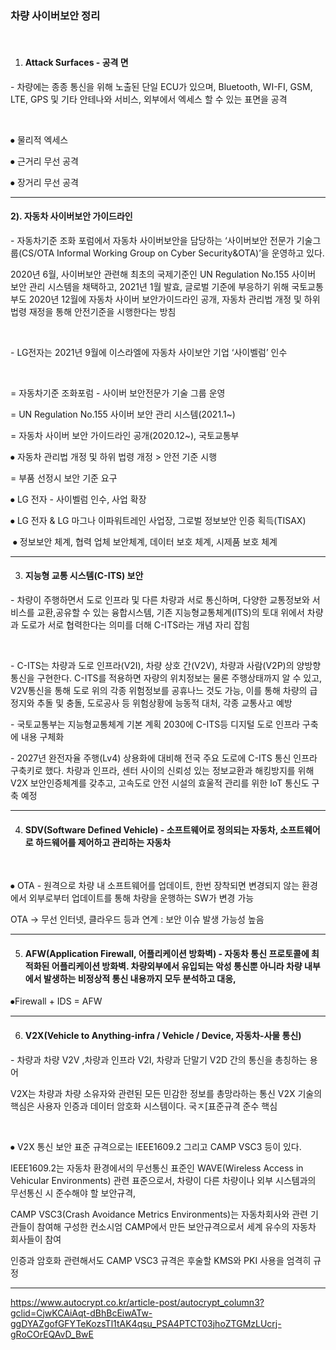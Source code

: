 ### 차량 사이버보안 정리 

​    

1) #### Attack Surfaces - 공격 면 

\- 차량에는 종종 통신을 위해 노출된 단일 ECU가 있으며, Bluetooth, WI-FI, GSM, LTE, GPS 및 기타 안테나와 서비스, 외부에서 엑세스 할 수 있는 표면을 공격

​    

⦁ 물리적 엑세스

⦁ 근거리 무선 공격

⦁ 장거리 무선 공격

---



#### 2). 자동차 사이버보안 가이드라인

\- 자동차기준 조화 포럼에서 자동차 사이버보안을 담당하는 ‘사이버보안 전문가 기술그룹(CS/OTA Informal Working Group on Cyber Security&OTA)’을 운영하고 있다.

2020년 6월, 사이버보안 관련해 최초의 국제기준인 UN Regulation No.155 사이버 보안 관리 시스템을 채택하고, 2021년 1월 발효, 글로벌 기준에 부응하기 위해 국토교통부도 2020년 12월에 자동차 사이버 보안가이드라인 공개, 자동차 관리법 개정 및 하위 법령 재정을 통해 안전기준을 시행한다는 방침

​    

\- LG전자는 2021년 9월에 이스라엘에 자동차 사이보안 기업 ‘사이벨럼’ 인수 

​    

= 자동차기준 조화포럼 - 사이버 보안전문가 기술 그룹 운영

= UN Regulation No.155 사이버 보안 관리 시스템(2021.1~)

= 자동차 사이버 보안 가이드라인 공개(2020.12~), 국토교통부

  ⦁ 자동차 관리법 개정 및 하위 법령 개정 > 안전 기준 시행

= 부품 선정시 보안 기준 요구

  ⦁ LG 전자 - 사이벨럼 인수, 사업 확장

  ⦁ LG 전자 & LG 마그나 이파워트레인 사업장, 그로벌 정보보안 인증 획득(TISAX)

​    ⦁ 정보보안 체계, 협력 업체 보안체계, 데이터 보호 체계, 시제품 보호 체계

---



3) #### 지능형 교통 시스템(C-ITS) 보안

\- 차량이 주행하면서 도로 인프라 및 다른 차량과 서로 통신하며, 다양한 교통정보와 서비스를 교환,공유할 수 있는 융합시스템, 기존 지능형교통체계(ITS)의 토대 위에서 차량과 도로가 서로 협력한다는 의미를 더해 C-ITS라는 개념 자리 잡힘

​    

\- C-ITS는 차량과 도로 인프라(V2I), 차량 상호 간(V2V), 차량과 사람(V2P)의 양방향 통신을 구현한다. C-ITS를 적용하면 자량의 위치정보는 물론 주행상태까지 알 수 있고, V2V통신을 통해 도로 위의 각종 위험정보를 공휴나느 것도 가능, 이를 통해 차량의 급정지와 추돌 및 충돌, 도로공사 등 위험상황에 능동적 대처, 각종 교통사고 예방

\- 국토교통부는 지능형교통체계 기본 계획 2030에 C-ITS등 디지털 도로 인프라 구축에 내용 구체화

\- 2027년 완전자율 주행(Lv4) 상용화에 대비해 전국 주요 도로에 C-ITS 통신 인프라 구축키로 했다. 차량과 인프라, 센터 사이의 신뢰성 있는 정보교환과 해킹방지를 위해 V2X 보안인증체계를 갖추고, 고속도로 안전 시설의 효울적 관리를 위한 IoT 통신도 구축 예정

---



4) #### SDV(Software Defined Vehicle) - 소프트웨어로 정의되는 자동차, 소프트웨어로 하드웨어를 제어하고 관리하는 자동차

​    

⦁ OTA - 원격으로 차량 내 소프트웨어를 업데이트, 한번 장착되면 변경되지 않는 환경에서 외부로부터 업데이트를 통해 차량을 운행하는 SW가 변경 가능

OTA -> 무선 인터넷, 클라우드 등과 연계 : 보안 이슈 발생 가능성 높음

---



5) #### AFW(Application Firewall, 어플리케이션 방화벽) - 자동차 통신 프로토콜에 최적화된 어플리케이션 방화벽. 차량외부에서 유입되는 악성 통신뿐 아니라 차량 내부에서 발생하는 비정상적 통신 내용까지 모두 분석하고 대응, 

⦁Firewall + IDS = AFW

---



6) #### V2X(Vehicle to Anything-infra / Vehicle / Device, 자동차-사물 통신)

\- 차량과 차량 V2V ,차량과 인프라 V2I, 차량과 단말기 V2D 간의 통신을 총칭하는 용어

V2X는 차량과 차량 소유자와 관련된 모든 민감한 정보를 총망라하는 통신 V2X 기술의 핵심은 사용자 인증과 데이터 암호화 시스템이다. 국ㅈ[표준규격 준수 핵심

​    

⦁ V2X 통신 보안 표준 규격으로는 IEEE1609.2 그리고 CAMP VSC3 등이 있다. 

IEEE1609.2는 자동차 환경에서의 무선통신 표준인 WAVE(Wireless Access in Vehicular Environments) 관련 표준으로서, 차량이 다른 차량이나 외부 시스템과의 무선통신 시 준수해야 할 보안규격, 

CAMP VSC3(Crash Avoidance Metrics Environments)는 자동차회사와 관련 기관들이 참여해 구성한 컨소시엄 CAMP에서 만든 보안규격으로서 세계 유수의 자동차 회사들이 참여

인증과 암호화 관련해서도 CAMP VSC3 규격은 후술할 KMS와 PKI 사용을 엄격히 규정

---



https://www.autocrypt.co.kr/article-post/autocrypt_column3?gclid=CjwKCAiAqt-dBhBcEiwATw-ggDYAZgofGFYTeKozsTl1tAK4qsu_PSA4PTCT03jhoZTGMzLUcrj-gRoCOrEQAvD_BwE
